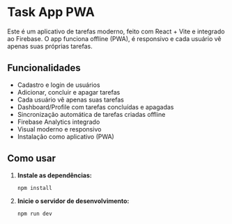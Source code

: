 # Task App PWA

Este é um aplicativo de tarefas moderno, feito com React + Vite e integrado ao Firebase. O app funciona offline (PWA), é responsivo e cada usuário vê apenas suas próprias tarefas.

## Funcionalidades

- Cadastro e login de usuários
- Adicionar, concluir e apagar tarefas
- Cada usuário vê apenas suas tarefas
- Dashboard/Profile com tarefas concluídas e apagadas
- Sincronização automática de tarefas criadas offline
- Firebase Analytics integrado
- Visual moderno e responsivo
- Instalação como aplicativo (PWA)

## Como usar

1. **Instale as dependências:**
   ```bash
   npm install
   ```
2. **Inicie o servidor de desenvolvimento:**
   ```bash
   npm run dev
   ```



